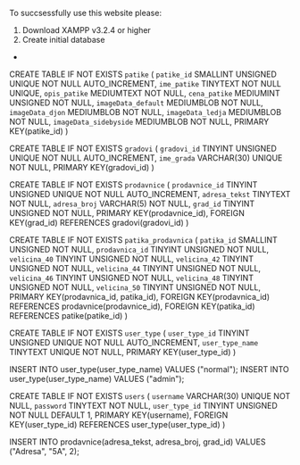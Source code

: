 To succsessfully use this website please:
1. Download XAMPP v3.2.4 or higher
2. Create initial database
-

CREATE TABLE IF NOT EXISTS `patike` (
  `patike_id` SMALLINT UNSIGNED UNIQUE NOT NULL AUTO_INCREMENT,
  `ime_patike` TINYTEXT NOT NULL UNIQUE,
  `opis_patike` MEDIUMTEXT NOT NULL,
  `cena_patike` MEDIUMINT UNSIGNED NOT NULL,
  `imageData_default` MEDIUMBLOB NOT NULL,
  `imageData_djon` MEDIUMBLOB NOT NULL,
  `imageData_ledja` MEDIUMBLOB NOT NULL,
  `imageData_sidebyside` MEDIUMBLOB NOT NULL,
  PRIMARY KEY(patike_id)
)

CREATE TABLE IF NOT EXISTS `gradovi` (
  `gradovi_id` TINYINT UNSIGNED UNIQUE NOT NULL AUTO_INCREMENT,
  `ime_grada` VARCHAR(30) UNIQUE NOT NULL,
  PRIMARY KEY(gradovi_id)
)

CREATE TABLE IF NOT EXISTS `prodavnice` (
  `prodavnice_id` TINYINT UNSIGNED UNIQUE NOT NULL AUTO_INCREMENT,
  `adresa_tekst` TINYTEXT NOT NULL,
  `adresa_broj` VARCHAR(5)  NOT NULL,
  `grad_id` TINYINT UNSIGNED NOT NULL,
  PRIMARY KEY(prodavnice_id),
  FOREIGN KEY(grad_id) REFERENCES gradovi(gradovi_id)
)

CREATE TABLE IF NOT EXISTS `patika_prodavnica` (
  `patika_id` SMALLINT UNSIGNED NOT NULL,
  `prodavnica_id` TINYINT UNSIGNED  NOT NULL,
  `velicina_40` TINYINT UNSIGNED  NOT NULL,
  `velicina_42` TINYINT UNSIGNED  NOT NULL,
  `velicina_44` TINYINT UNSIGNED  NOT NULL,
  `velicina_46` TINYINT UNSIGNED  NOT NULL,
  `velicina_48` TINYINT UNSIGNED  NOT NULL,
  `velicina_50` TINYINT UNSIGNED  NOT NULL,
  PRIMARY KEY(prodavnica_id, patika_id),
  FOREIGN KEY(prodavnica_id) REFERENCES prodavnice(prodavnice_id),
  FOREIGN KEY(patika_id) REFERENCES patike(patike_id)
)

CREATE TABLE IF NOT EXISTS `user_type` (
  `user_type_id` TINYINT UNSIGNED UNIQUE NOT NULL AUTO_INCREMENT,
  `user_type_name` TINYTEXT UNIQUE NOT NULL,
  PRIMARY KEY(user_type_id)
)

INSERT INTO user_type(user_type_name) VALUES ("normal");
INSERT INTO user_type(user_type_name) VALUES ("admin");

CREATE TABLE IF NOT EXISTS `users` (
  `username` VARCHAR(30) UNIQUE NOT NULL,
  `password` TINYTEXT NOT NULL,
  `user_type_id` TINYINT UNSIGNED NOT NULL DEFAULT 1,
  PRIMARY KEY(username),
  FOREIGN KEY(user_type_id) REFERENCES user_type(user_type_id)
)



INSERT INTO prodavnice(adresa_tekst, adresa_broj, grad_id)
VALUES ("Adresa", "5A", 2);

